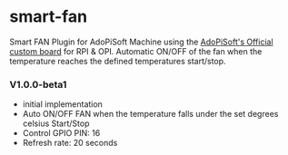 # smart-fan
Smart FAN Plugin for AdoPiSoft Machine using the <a href="https://shopee.ph/product/320373417/6770308885" target="_blank">AdoPiSoft's Official custom board</a> for RPI & OPI.
Automatic ON/OFF of the fan when the temperature reaches the defined temperatures start/stop.


### V1.0.0-beta1
* initial implementation
* Auto ON/OFF FAN when the temperature falls under the set degrees celsius Start/Stop
* Control GPIO PIN: 16
* Refresh rate: 20 seconds
